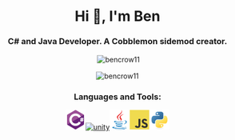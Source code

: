 <h1 align="center">Hi 👋, I'm Ben</h1>
<h3 align="center">C# and Java Developer. A Cobblemon sidemod creator.</h3>

<div align="center">
  <p>&nbsp;<img align="center" src="https://github-readme-stats.vercel.app/api?username=bencrow11&show_icons=true&theme=cobalt&locale=en" alt="bencrow11" /></p>
  
  <p><img align="center" src="https://github-readme-stats.vercel.app/api/top-langs?username=bencrow11&show_icons=true&theme=cobalt&locale=en&layout=compact" alt="bencrow11" /></p>
</div>



<h3 align="center">Languages and Tools:</h3>
<p align="center"><a href="https://www.w3schools.com/cs/" target="_blank" rel="noreferrer"><img src="https://raw.githubusercontent.com/devicons/devicon/master/icons/csharp/csharp-original.svg" alt="csharp" width="40" height="40"/></a><a href="https://unity.com/" target="_blank" rel="noreferrer"><img src="https://www.vectorlogo.zone/logos/unity3d/unity3d-icon.svg" alt="unity" width="40" height="40"/></a><a href="https://www.java.com" target="_blank" rel="noreferrer"><img src="https://raw.githubusercontent.com/devicons/devicon/master/icons/java/java-original.svg" alt="java" width="40" height="40"/></a><a href="https://developer.mozilla.org/en-US/docs/Web/JavaScript" target="_blank" rel="noreferrer"><img src="https://raw.githubusercontent.com/devicons/devicon/master/icons/javascript/javascript-original.svg" alt="javascript" width="40" height="40"/></a><a href="https://www.python.org" target="_blank" rel="noreferrer"><img src="https://raw.githubusercontent.com/devicons/devicon/master/icons/python/python-original.svg" alt="python" width="40" height="40"/> </a>  </p>
